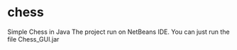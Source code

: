 # chess
Simple Chess in Java
The project run on NetBeans IDE.
You can just run the file Chess_GUI.jar
